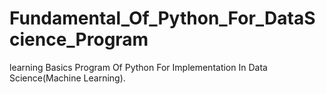 # Fundamental_Of_Python_For_DataScience_Program
learning Basics Program Of Python For Implementation In Data Science(Machine Learning).
